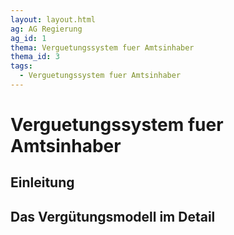 ```yaml
---
layout: layout.html
ag: AG Regierung
ag_id: 1
thema: Verguetungssystem fuer Amtsinhaber
thema_id: 3
tags:
  - Verguetungssystem fuer Amtsinhaber
---
```

# Verguetungssystem fuer Amtsinhaber

## Einleitung


## Das Vergütungsmodell im Detail

